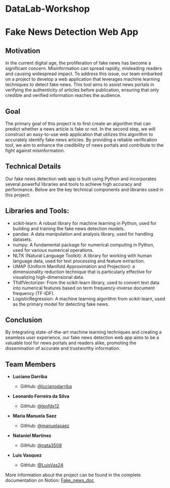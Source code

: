 # DataLab-Workshop


# Fake News Detection Web App

## Motivation
In the current digital age, the proliferation of fake news has become a significant concern. Misinformation can spread rapidly, misleading readers and causing widespread impact. To address this issue, our team embarked on a project to develop a web application that leverages machine learning techniques to detect fake news. This tool aims to assist news portals in verifying the authenticity of articles before publication, ensuring that only credible and verified information reaches the audience.

## Goal
The primary goal of this project is to first create an algorithm that can predict whether a news article is fake or not. In the second step, we will construct an easy-to-use web application that utilizes this algorithm to accurately identify fake news articles. By providing a reliable verification tool, we aim to enhance the credibility of news portals and contribute to the fight against misinformation.

## Technical Details
Our fake news detection web app is built using Python and incorporates several powerful libraries and tools to achieve high accuracy and performance. Below are the key technical components and libraries used in this project:

## Libraries and Tools:
* scikit-learn: A robust library for machine learning in Python, used for building and training the fake news detection models.
* pandas: A data manipulation and analysis library, used for handling datasets.
* numpy: A fundamental package for numerical computing in Python, used for various numerical operations.
* NLTK (Natural Language Toolkit): A library for working with human language data, used for text processing and feature extraction.
* UMAP (Uniform Manifold Approximation and Projection): a dimensionality reduction technique that is particularly effective for visualizing high-dimensional data.
* TfidfVectorizer: From the scikit-learn library, used to convert text data into numerical features based on term frequency-inverse document frequency (TF-IDF).
* LogisticRegression: A machine learning algorithm from scikit-learn, used as the primary model for detecting fake news.


## Conclusion
By integrating state-of-the-art machine learning techniques and creating a seamless user experience, our fake news detection web app aims to be a valuable tool for news portals and readers alike, promoting the dissemination of accurate and trustworthy information.

## Team Members

- **Luciano Darriba** 
  - GitHub: [@lucianodarriba](https://github.com/lucianodarriba)

- **Leonardo Ferreira da Silva** 
  - GitHub: [@leofds12](https://github.com/leofds12)

- **Maria Manuela Saez** 
  - GitHub: [@manuelasaez](https://github.com/manuelasaez)

- **Nataniel Martinez** 
  - GitHub: [@nata3508](https://github.com/Nata3508)

- **Luis Vasquez** 
  - GitHub: [@LuisVas24](https://github.com/LuisVas24)


More information about the project can be found in the complete documentation on Notion: [Fake_news_doc](https://www.notion.so/Fake-News-Project-Documentation-8dfd79c111b04254bc67b1c83e70a940?pvs=4)

